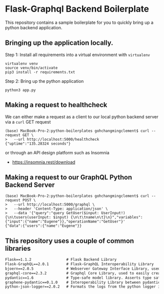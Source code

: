 # Flask-Graphql Backend Boilerplate

This repository contains a sample boilerplate for you to quickly bring up a python backend application.

##  Bringing up the application locally.

Step 1: Install all requirements into a virtual environment with `virtualenv`

```commandline
virtualenv venv
source venv/bin/activate
pip3 install -r requirements.txt
```

Step 2: Bring up the python application

```commandline
python3 app.py
```

## Making a request to healthcheck

We can either make a request as a client to our local python backend server via a `curl` GET request 

```commandline
(base) MacBook-Pro-2:python-boilerplates gohchangmingclement$ curl --request GET \
>   --url http://localhost:5000/healthcheck
{"uptime":"135.28324 seconds"}
```
or through an API design platform such as Insomnia
- https://insomnia.rest/download

## Making a request to our GraphQL Python Backend Server

```commandline
(base) MacBook-Pro-2:python-boilerplates gohchangmingclement$ curl --request POST \
>   --url http://localhost:5000/graphql \
>   --header 'Content-Type: application/json' \
>   --data '{"query":"query GetUser($input: UserInput!) {\n\tusers(userInput: $input) {\n\t\tname\n\t}\n}","variables":{"input":{"name":"Eugene"}},"operationName":"GetUser"}'
{"data":{"users":{"name":"Eugene"}}
```
## This repository uses a couple of common libraries 

```requirements.txt
Flask==1.1.2                # Flask Backend Library
Flask-GraphQL==2.0.1        # Flask-GraphQL Interoperability Library
bjoern==2.0.5               # Webserver Gateway Interface Library, used to interface flask with webserver
graphql-core==2.3.2         # Graphql Core Library, used to easily create self-documenting backend servers
pydantic==1.6               # Type-safe model library. Asserts type safety of object fields to avoid type-related bugs
graphene-pydantic==0.1.0    # Interoperability Library between pydantic pydantic_models and graphene pydantic_models
python-json-logger==2.0.2   # Formats the logs from the python logger into a json object. Json logs are easier to parse and log in log monitoring systems
```